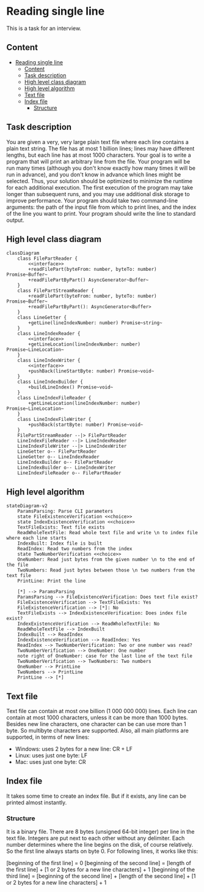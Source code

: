 # Reading single line

This is a task for an interview.

## Content

<!-- TOC -->
* [Reading single line](#reading-single-line)
  * [Content](#content)
  * [Task description](#task-description)
  * [High level class diagram](#high-level-class-diagram)
  * [High level algorithm](#high-level-algorithm)
  * [Text file](#text-file)
  * [Index file](#index-file)
    * [Structure](#structure)
<!-- TOC -->

## Task description

You are given a very, very large plain text file where each line contains a plain text string. The
file has at most 1 billion lines; lines may have different lengths, but each line has at most 1000
characters. Your goal is to write a program that will print an arbitrary line from the file. Your
program will be run many times (although you don't know exactly how many times it will be run in
advance), and you don't know in advance which lines might be selected. Thus, your solution should be
optimized to minimize the runtime for each additional execution. The first execution of the program
may take longer than subsequent runs, and you may use additional disk storage to improve
performance. Your program should take two command-line arguments: the path of the input file from
which to print lines, and the index of the line you want to print. Your program should write the
line to standard output.

## High level class diagram

```mermaid
classDiagram
    class FilePartReader {
        <<interface>>
        +readFilePart(byteFrom: number, byteTo: number) Promise~Buffer~
        +readFilePartByPart() AsyncGenerator~Buffer~
    }
    class FilePartStreamReader {
        +readFilePart(byteFrom: number, byteTo: number) Promise~Buffer~
        +readFilePartByPart(): AsyncGenerator<Buffer>
    }
    class LineGetter {
        +getLine(lineIndexNumber: number) Promise~string~
    }
    class LineIndexReader {
        <<interface>>
        +getLineLocation(lineIndexNumber: number) Promise~LineLocation~
    }
    class LineIndexWriter {
        <<interface>>
        +pushBack(lineStartByte: number) Promise~void~
    }
    class LineIndexBuilder {
        +buildLineIndex() Promise~void~
    }
    class LineIndexFileReader {
        +getLineLocation(lineIndexNumber: number) Promise~LineLocation~
    }
    class LineIndexFileWriter {
        +pushBack(startByte: number) Promise~void~
    }
    FilePartStreamReader --|> FilePartReader
    LineIndexFileReader --|> LineIndexReader
    LineIndexFileWriter --|> LineIndexWriter
    LineGetter o-- FilePartReader
    LineGetter o-- LineIndexReader
    LineIndexBuilder o-- FilePartReader
    LineIndexBuilder o-- LineIndexWriter
    LineIndexFileReader o-- FilePartReader
```

## High level algorithm

```mermaid
stateDiagram-v2
    ParamsParsing: Parse CLI parameters
    state FileExistenceVerification <<choice>>
    state IndexExistenceVerification <<choice>>
    TextFileExists: Text file exists
    ReadWholeTextFile: Read whole text file and write \n to index file where each line starts
    IndexBuilt: Index file is built
    ReadIndex: Read two numbers from the index
    state TwoNumberVerification <<choice>>
    OneNumber: Read just bytes from the given number \n to the end of the file
    TwoNumbers: Read just bytes between those \n two numbers from the text file
    PrintLine: Print the line
    
    [*] --> ParamsParsing
    ParamsParsing --> FileExistenceVerification: Does text file exist?
    FileExistenceVerification --> TextFileExists: Yes
    FileExistenceVerification --> [*]: No
    TextFileExists --> IndexExistenceVerification: Does index file exist?
    IndexExistenceVerification --> ReadWholeTextFile: No
    ReadWholeTextFile --> IndexBuilt
    IndexBuilt --> ReadIndex
    IndexExistenceVerification --> ReadIndex: Yes
    ReadIndex --> TwoNumberVerification: Two or one number was read?
    TwoNumberVerification --> OneNumber: One number
    note right of OneNumber: case for the last line of the text file
    TwoNumberVerification --> TwoNumbers: Two numbers
    OneNumber --> PrintLine
    TwoNumbers --> PrintLine
    PrintLine --> [*]
```

## Text file

Text file can contain at most one billion (1 000 000 000) lines. Each line can contain at most 1000
characters, unless it can be more than 1000 bytes. Besides new line characters, one character can be
can use more than 1 byte. So multibyte characters are supported. Also, all main platforms are
supported, in terms of new lines:

- Windows: uses 2 bytes for a new line: CR + LF
- Linux: uses just one byte: LF
- Mac: uses just one byte: CR 

## Index file

It takes some time to create an index file. But if it exists, any line can be printed almost instantly.

### Structure

It is a binary file. There are 8 bytes (unsigned 64-bit integer) per line in the text file. Integers
are put next to each other without any delimiter. Each number determines where the line begins on
the disk, of course relatively. So the first line always starts on byte 0. For following lines, it
works like this:

[beginning of the first line] = 0
[beginning of the second line] = [length of the first line] + [1 or 2 bytes for a new line characters] + 1
[beginning of the third line] = [beginning of the second line] + [length of the second line] + [1 or 2 bytes for a new line characters] + 1
